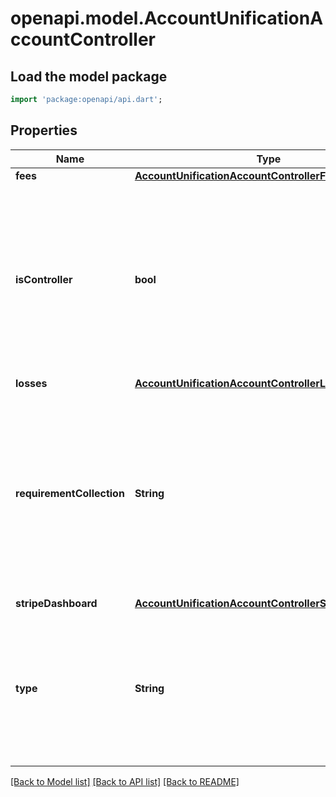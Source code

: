 # openapi.model.AccountUnificationAccountController

## Load the model package
```dart
import 'package:openapi/api.dart';
```

## Properties
Name | Type | Description | Notes
------------ | ------------- | ------------- | -------------
**fees** | [**AccountUnificationAccountControllerFees**](AccountUnificationAccountControllerFees.md) |  | [optional] 
**isController** | **bool** | `true` if the Connect application retrieving the resource controls the account and can therefore exercise [platform controls](https://stripe.com/docs/connect/platform-controls-for-standard-accounts). Otherwise, this field is null. | [optional] 
**losses** | [**AccountUnificationAccountControllerLosses**](AccountUnificationAccountControllerLosses.md) |  | [optional] 
**requirementCollection** | **String** | A value indicating responsibility for collecting requirements on this account. Only returned when the Connect application retrieving the resource controls the account. | [optional] 
**stripeDashboard** | [**AccountUnificationAccountControllerStripeDashboard**](AccountUnificationAccountControllerStripeDashboard.md) |  | [optional] 
**type** | **String** | The controller type. Can be `application`, if a Connect application controls the account, or `account`, if the account controls itself. | 

[[Back to Model list]](../README.md#documentation-for-models) [[Back to API list]](../README.md#documentation-for-api-endpoints) [[Back to README]](../README.md)



